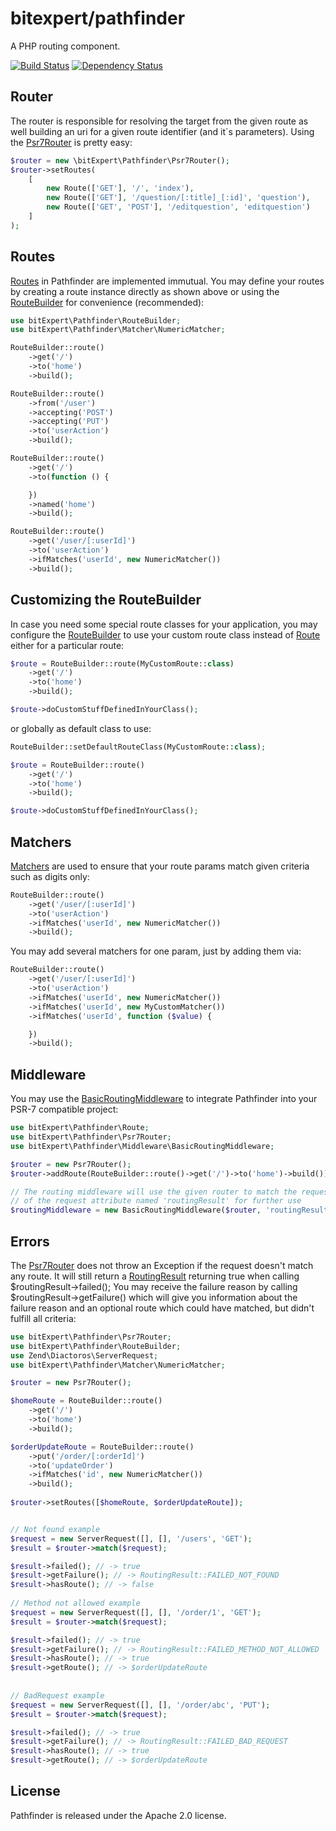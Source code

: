 # bitexpert/pathfinder
A PHP routing component.

[![Build Status](https://travis-ci.org/bitExpert/pathfinder.svg?branch=master)](https://travis-ci.org/bitExpert/pathfinder)
[![Dependency Status](https://www.versioneye.com/user/projects/57d9b2a97129660042d111c6/badge.svg?style=flat-square)](https://www.versioneye.com/user/projects/57d9b2a97129660042d111c6)

Router
------

The router is responsible for resolving the target from the given route as well building an uri for a given 
route identifier (and it`s parameters). Using the [Psr7Router](src/bitExpert/Pathfinder/Psr7Router.php) is pretty easy:

```php
$router = new \bitExpert\Pathfinder\Psr7Router();
$router->setRoutes(
    [
        new Route(['GET'], '/', 'index'),
        new Route(['GET'], '/question/[:title]_[:id]', 'question'),
        new Route(['GET', 'POST'], '/editquestion', 'editquestion')
    ]
);
```

Routes
------
[Routes](src/bitExpert/Pathfinder/Route.php) in Pathfinder are implemented immutual. You may define your routes by creating a route instance
directly as shown above or using the [RouteBuilder](src/bitExpert/Pathfinder/RouteBuilder.php) for convenience (recommended):

```php
use bitExpert\Pathfinder\RouteBuilder;
use bitExpert\Pathfinder\Matcher\NumericMatcher;

RouteBuilder::route()
    ->get('/')
    ->to('home')
    ->build();

RouteBuilder::route()
    ->from('/user')
    ->accepting('POST')
    ->accepting('PUT')
    ->to('userAction')
    ->build();

RouteBuilder::route()
    ->get('/')
    ->to(function () {

    })
    ->named('home')
    ->build();

RouteBuilder::route()
    ->get('/user/[:userId]')
    ->to('userAction')
    ->ifMatches('userId', new NumericMatcher())
    ->build();
```

Customizing the RouteBuilder
----------------------------
In case you need some special route classes for your application, you may configure
the [RouteBuilder](src/bitExpert/Pathfinder/RouteBuilder.php) to use your custom route class instead of
[Route](src/bitExpert/Pathfinder/Route.php) either for a particular route:

```php
$route = RouteBuilder::route(MyCustomRoute::class)
    ->get('/')
    ->to('home')
    ->build();

$route->doCustomStuffDefinedInYourClass();
```

or globally as default class to use:

```php
RouteBuilder::setDefaultRouteClass(MyCustomRoute::class);

$route = RouteBuilder::route()
    ->get('/')
    ->to('home')
    ->build();

$route->doCustomStuffDefinedInYourClass();
```

Matchers
--------
[Matchers](src/bitExpert/Pathfinder/Matcher/Matcher.php) are used to ensure that your route params match given criteria such as digits only:

```php
RouteBuilder::route()
    ->get('/user/[:userId]')
    ->to('userAction')
    ->ifMatches('userId', new NumericMatcher())
    ->build();
```

You may add several matchers for one param, just by adding them via:

```php
RouteBuilder::route()
    ->get('/user/[:userId]')
    ->to('userAction')
    ->ifMatches('userId', new NumericMatcher())
    ->ifMatches('userId', new MyCustomMatcher())
    ->ifMatches('userId', function ($value) {

    })
    ->build();
```

Middleware
----------
You may use the [BasicRoutingMiddleware](src/bitExpert/Pathfinder/Middleware/BasicRoutingMiddleware.php) to integrate Pathfinder into your PSR-7 compatible project:

```php
use bitExpert\Pathfinder\Route;
use bitExpert\Pathfinder\Psr7Router;
use bitExpert\Pathfinder\Middleware\BasicRoutingMiddleware;

$router = new Psr7Router();
$router->addRoute(RouteBuilder::route()->get('/')->to('home')->build());

// The routing middleware will use the given router to match the request and will set the routing result as value
// of the request attribute named 'routingResult' for further use
$routingMiddleware = new BasicRoutingMiddleware($router, 'routingResult');
```
 
Errors
------
The [Psr7Router](src/bitExpert/Pathfinder/Psr7Router.php) does not throw an Exception if the request doesn't match any route.
It will still return a [RoutingResult](src/bitExpert/Pathfinder/RoutingResult.php) returning true when calling $routingResult->failed();
You may receive the failure reason by calling $routingResult->getFailure() which will give you information about
the failure reason and an optional route which could have matched, but didn't fulfill all criteria:

```php
use bitExpert\Pathfinder\Psr7Router;
use bitExpert\Pathfinder\RouteBuilder;
use Zend\Diactoros\ServerRequest;
use bitExpert\Pathfinder\Matcher\NumericMatcher;

$router = new Psr7Router();

$homeRoute = RouteBuilder::route()
    ->get('/')
    ->to('home')
    ->build();

$orderUpdateRoute = RouteBuilder::route()
    ->put('/order/[:orderId]')
    ->to('updateOrder')
    ->ifMatches('id', new NumericMatcher())
    ->build();
 
$router->setRoutes([$homeRoute, $orderUpdateRoute]);


// Not found example
$request = new ServerRequest([], [], '/users', 'GET');
$result = $router->match($request);

$result->failed(); // -> true
$result->getFailure(); // -> RoutingResult::FAILED_NOT_FOUND
$result->hasRoute(); // -> false
 
// Method not allowed example
$request = new ServerRequest([], [], '/order/1', 'GET');
$result = $router->match($request);

$result->failed(); // -> true
$result->getFailure(); // -> RoutingResult::FAILED_METHOD_NOT_ALLOWED
$result->hasRoute(); // -> true
$result->getRoute(); // -> $orderUpdateRoute
 
 
// BadRequest example
$request = new ServerRequest([], [], '/order/abc', 'PUT');
$result = $router->match($request);

$result->failed(); // -> true
$result->getFailure(); // -> RoutingResult::FAILED_BAD_REQUEST
$result->hasRoute(); // -> true
$result->getRoute(); // -> $orderUpdateRoute
```


License
-------

Pathfinder is released under the Apache 2.0 license.
